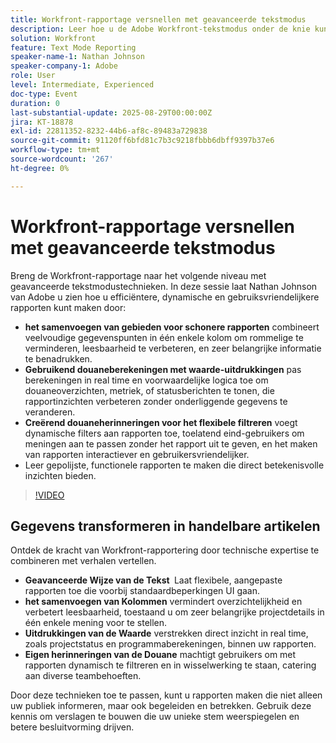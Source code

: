 ```yaml
---
title: Workfront-rapportage versnellen met geavanceerde tekstmodus
description: Leer hoe u de Adobe Workfront-tekstmodus onder de knie kunt krijgen om kolommen samen te voegen, expressies voor aangepaste waarden te maken en dynamische herinneringen voor een slimmere rapportage te maken.
solution: Workfront
feature: Text Mode Reporting
speaker-name-1: Nathan Johnson
speaker-company-1: Adobe
role: User
level: Intermediate, Experienced
doc-type: Event
duration: 0
last-substantial-update: 2025-08-29T00:00:00Z
jira: KT-18878
exl-id: 22811352-8232-44b6-af8c-89483a729838
source-git-commit: 91120ff6bfd81c7b3c9218fbbb6dbff9397b37e6
workflow-type: tm+mt
source-wordcount: '267'
ht-degree: 0%

---
```


# Workfront-rapportage versnellen met geavanceerde tekstmodus

Breng de Workfront-rapportage naar het volgende niveau met geavanceerde tekstmodustechnieken. In deze sessie laat Nathan Johnson van Adobe u zien hoe u efficiëntere, dynamische en gebruiksvriendelijkere rapporten kunt maken door:

* **het samenvoegen van gebieden voor schonere rapporten** combineert veelvoudige gegevenspunten in één enkele kolom om rommelige te verminderen, leesbaarheid te verbeteren, en zeer belangrijke informatie te benadrukken.
* **Gebruikend douaneberekeningen met waarde-uitdrukkingen** pas berekeningen in real time en voorwaardelijke logica toe om douaneoverzichten, metriek, of statusberichten te tonen, die rapportinzichten verbeteren zonder onderliggende gegevens te veranderen.
* **Creërend douaneherinneringen voor het flexibele filtreren** voegt dynamische filters aan rapporten toe, toelatend eind-gebruikers om meningen aan te passen zonder het rapport uit te geven, en het maken van rapporten interactiever en gebruikersvriendelijker.
* Leer gepolijste, functionele rapporten te maken die direct betekenisvolle inzichten bieden.

>[!VIDEO](https://video.tv.adobe.com/v/3471498/?learn=on&enablevpops)

## Gegevens transformeren in handelbare artikelen

Ontdek de kracht van Workfront-rapportering door technische expertise te combineren met verhalen vertellen.

* **Geavanceerde Wijze van de Tekst &#x200B;** Laat flexibele, aangepaste rapporten toe die voorbij standaardbeperkingen UI gaan.
* **het samenvoegen van Kolommen** vermindert overzichtelijkheid en verbetert leesbaarheid, toestaand u om zeer belangrijke projectdetails in één enkele mening voor te stellen.
* **Uitdrukkingen van de Waarde** verstrekken direct inzicht in real time, zoals projectstatus en programmaberekeningen, binnen uw rapporten.
* **Eigen herinneringen van de Douane** machtigt gebruikers om met rapporten dynamisch te filtreren en in wisselwerking te staan, catering aan diverse teambehoeften.

Door deze technieken toe te passen, kunt u rapporten maken die niet alleen uw publiek informeren, maar ook begeleiden en betrekken. Gebruik deze kennis om verslagen te bouwen die uw unieke stem weerspiegelen en betere besluitvorming drijven.
